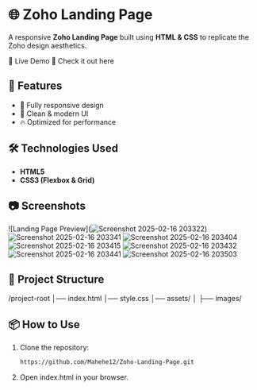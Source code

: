 # 🌐 Zoho Landing Page

A responsive **Zoho Landing Page** built using **HTML & CSS** to replicate the Zoho design aesthetics.

📌 Live Demo
🔗 Check it out here

## 🚀 Features
- 📌 Fully responsive design  
- 🎨 Clean & modern UI  
- 🔥 Optimized for performance  

## 🛠️ Technologies Used
- **HTML5**  
- **CSS3 (Flexbox & Grid)**  

## 📷 Screenshots
![Landing Page Preview](![Screenshot 2025-02-16 203322](https://github.com/user-attachments/assets/97e371fc-8fa5-4106-9183-67e0650b5c0f))
![Screenshot 2025-02-16 203341](https://github.com/user-attachments/assets/954f8981-7792-459b-8914-da81bbd72371)
![Screenshot 2025-02-16 203404](https://github.com/user-attachments/assets/a2ffe829-eb0a-4b81-91a5-5081b40af98e)
![Screenshot 2025-02-16 203415](https://github.com/user-attachments/assets/638ac7ea-fcab-4dfe-9be0-672bcb330be4)
![Screenshot 2025-02-16 203432](https://github.com/user-attachments/assets/41c42ab2-5c5a-4356-b0a5-2eda5d034d12)
![Screenshot 2025-02-16 203441](https://github.com/user-attachments/assets/94bb7250-7461-4e15-9a7d-4025bb7fbcd0)
![Screenshot 2025-02-16 203503](https://github.com/user-attachments/assets/3ece4631-c6b6-4d87-9314-ab8addec5c80)


## 📂 Project Structure
/project-root │── index.html │── style.css │── assets/ │ ├── images/

## 📦 How to Use
1. Clone the repository:  
   ```bash
   https://github.com/Mahehe12/Zoho-Landing-Page.git 
    ```
2. Open index.html in your browser.
